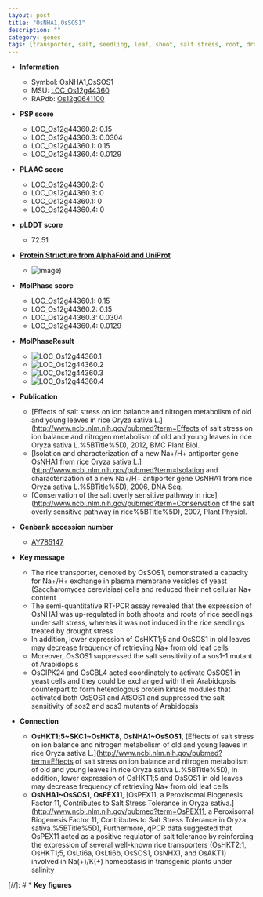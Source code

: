 ```yaml
---
layout: post
title: "OsNHA1,OsSOS1"
description: ""
category: genes
tags: [transporter, salt, seedling, leaf, shoot, salt stress, root, drought]
---
```


* **Information**  
    + Symbol: OsNHA1,OsSOS1  
    + MSU: [LOC_Os12g44360](http://rice.plantbiology.msu.edu/cgi-bin/ORF_infopage.cgi?orf=LOC_Os12g44360)  
    + RAPdb: [Os12g0641100](http://rapdb.dna.affrc.go.jp/viewer/gbrowse_details/irgsp1?name=Os12g0641100)  

* **PSP score**  
    + LOC_Os12g44360.2: 0.15 
    + LOC_Os12g44360.3: 0.0304 
    + LOC_Os12g44360.1: 0.15 
    + LOC_Os12g44360.4: 0.0129 

* **PLAAC score**  
    + LOC_Os12g44360.2: 0 
    + LOC_Os12g44360.3: 0 
    + LOC_Os12g44360.1: 0 
    + LOC_Os12g44360.4: 0 

* **pLDDT score**
    + 72.51

* **[Protein Structure from AlphaFold and UniProt](https://www.uniprot.org/uniprotkb/Q5ICN3/entry#structure)**
    + ![image](https://ricepsp.github.io/images/Q5/AF-Q5ICN3-F1.png))

* **MolPhase score**
    + LOC_Os12g44360.1: 0.15
    + LOC_Os12g44360.2: 0.15
    + LOC_Os12g44360.3: 0.0304
    + LOC_Os12g44360.4: 0.0129

* **MolPhaseResult**
    + ![LOC_Os12g44360.1](https://ricepsp.github.io/pictures/LOC_Os12g/LOC_Os12g44360.1.png)
    + ![LOC_Os12g44360.2](https://ricepsp.github.io/pictures/LOC_Os12g/LOC_Os12g44360.2.png)
    + ![LOC_Os12g44360.3](https://ricepsp.github.io/pictures/LOC_Os12g/LOC_Os12g44360.3.png)
    + ![LOC_Os12g44360.4](https://ricepsp.github.io/pictures/LOC_Os12g/LOC_Os12g44360.4.png)

* **Publication**  
    + [Effects of salt stress on ion balance and nitrogen metabolism of old and young leaves in rice Oryza sativa L.](http://www.ncbi.nlm.nih.gov/pubmed?term=Effects of salt stress on ion balance and nitrogen metabolism of old and young leaves in rice Oryza sativa L.%5BTitle%5D), 2012, BMC Plant Biol.
    + [Isolation and characterization of a new Na+/H+ antiporter gene OsNHA1 from rice Oryza sativa L.](http://www.ncbi.nlm.nih.gov/pubmed?term=Isolation and characterization of a new Na+/H+ antiporter gene OsNHA1 from rice Oryza sativa L.%5BTitle%5D), 2006, DNA Seq.
    + [Conservation of the salt overly sensitive pathway in rice](http://www.ncbi.nlm.nih.gov/pubmed?term=Conservation of the salt overly sensitive pathway in rice%5BTitle%5D), 2007, Plant Physiol.

* **Genbank accession number**  
    + [AY785147](http://www.ncbi.nlm.nih.gov/nuccore/AY785147)

* **Key message**  
    + The rice transporter, denoted by OsSOS1, demonstrated a capacity for Na+/H+ exchange in plasma membrane vesicles of yeast (Saccharomyces cerevisiae) cells and reduced their net cellular Na+ content
    + The semi-quantitative RT-PCR assay revealed that the expression of OsNHA1 was up-regulated in both shoots and roots of rice seedlings under salt stress, whereas it was not induced in the rice seedlings treated by drought stress
    + In addition, lower expression of OsHKT1;5 and OsSOS1 in old leaves may decrease frequency of retrieving Na+ from old leaf cells
    + Moreover, OsSOS1 suppressed the salt sensitivity of a sos1-1 mutant of Arabidopsis
    + OsCIPK24 and OsCBL4 acted coordinately to activate OsSOS1 in yeast cells and they could be exchanged with their Arabidopsis counterpart to form heterologous protein kinase modules that activated both OsSOS1 and AtSOS1 and suppressed the salt sensitivity of sos2 and sos3 mutants of Arabidopsis

* **Connection**  
    + __OsHKT1;5~SKC1~OsHKT8__, __OsNHA1~OsSOS1__, [Effects of salt stress on ion balance and nitrogen metabolism of old and young leaves in rice Oryza sativa L.](http://www.ncbi.nlm.nih.gov/pubmed?term=Effects of salt stress on ion balance and nitrogen metabolism of old and young leaves in rice Oryza sativa L.%5BTitle%5D), In addition, lower expression of OsHKT1;5 and OsSOS1 in old leaves may decrease frequency of retrieving Na+ from old leaf cells
    + __OsNHA1~OsSOS1__, __OsPEX11__, [OsPEX11, a Peroxisomal Biogenesis Factor 11, Contributes to Salt Stress Tolerance in Oryza sativa.](http://www.ncbi.nlm.nih.gov/pubmed?term=OsPEX11, a Peroxisomal Biogenesis Factor 11, Contributes to Salt Stress Tolerance in Oryza sativa.%5BTitle%5D), Furthermore, qPCR data suggested that OsPEX11 acted as a positive regulator of salt tolerance by reinforcing the expression of several well-known rice transporters (OsHKT2;1, OsHKT1;5, OsLti6a, OsLti6b, OsSOS1, OsNHX1, and OsAKT1) involved in Na(+)/K(+) homeostasis in transgenic plants under salinity

[//]: # * **Key figures**  


